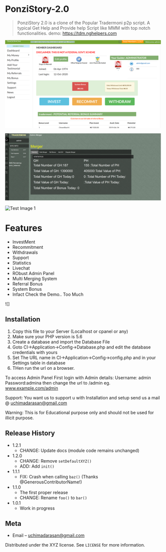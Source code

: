 # PonziStory-2.0
> PonziStory 2.0 is a clone of the Popular Tradermoni p2p script. A typical Get Help and Provide help Script like MMM with top notch functionalities. 
demo: https://tdm.nghelpers.com

![Test Image 1](tdm.PNG)

![Test Image 1](tdm3.PNG)

![Test Image 1](tdm2.PNG)

# Features
* InvestMent
* Recommitment
* Withdrawals
* Support
* Statistics
* Livechat
* RObust Admin Panel
* Multi Merging System
* Referral Bonus
* System Bonus
* Infact Check the Demo.. Too Much

![]

## Installation

1. Copy this file to your Server (Localhost or cpanel or any)
2. Make sure your PHP version is 5.6
3. Create a database and import the Database File
4. Goto CI->Application->Config->Database.php and edit the database credentials with yours
5. Set The URL name in CI->Application->Config->config.php and in your Settings table in database
6. THen run the url on a browser.

To access Admin Panel
First login with Admin details: Username: admin Password:admina then change the url to /admin eg. www.example.com/admin

Support: You want us to support u with Installation and setup send us a mail @ uchimadarasan@gmail.com

Warning: This is for Educational purpose only and should not be used for illicit purpose.



## Release History

* 1.2.1
    * CHANGE: Update docs (module code remains unchanged)
* 1.2.0
    * CHANGE: Remove `setDefaultXYZ()`
    * ADD: Add `init()`
* 1.1.1
    * FIX: Crash when calling `baz()` (Thanks @GenerousContributorName!)
* 1.1.0
    * The first proper release
    * CHANGE: Rename `foo()` to `bar()`
* 1.0.1
    * Work in progress

## Meta

- Email – uchimadarasan@gmail.com

Distributed under the XYZ license. See ``LICENSE`` for more information.

